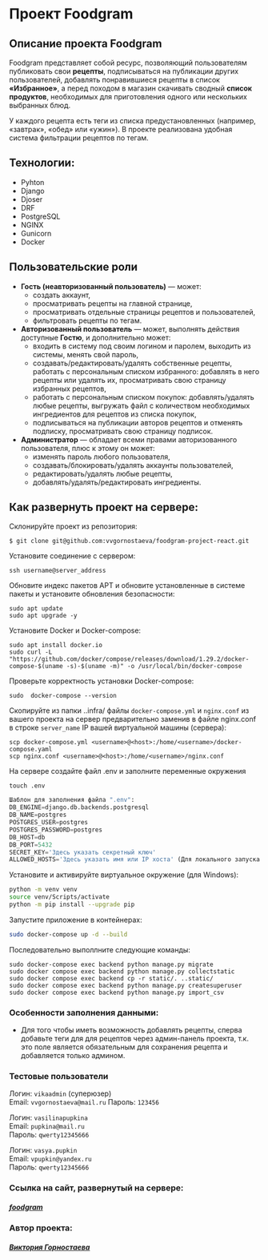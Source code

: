 # Проект Foodgram

## Описание проекта Foodgram
Foodgram представляет собой ресурс, позволяющий пользователям публиковать свои **рецепты**, подписываться на публикации других пользователей, добавлять понравившиеся рецепты в список **«Избранное»**, а перед походом в магазин скачивать сводный **список продуктов**, необходимых для приготовления одного или нескольких выбранных блюд.

У каждого рецепта есть теги из списка предустановленных (например, «завтрак», «обед» или «ужин»). В проекте реализована удобная система фильтрации рецептов по тегам.

## Технологии:
- Pyhton 
- Django 
- Djoser 
- DRF
- PostgreSQL
- NGINX
- Gunicorn
- Docker

## Пользовательские роли
- **Гость (неавторизованный пользователь)** — может:
    - создать аккаунт, 
    - просматривать рецепты на главной странице, 
    - просматривать отдельные страницы рецептов и пользователей,
    - фильтровать рецепты по тегам.
- **Авторизованный пользователь** — может, выполнять действия доступные **Гостю**, и дополнительно может: 
    - входить в систему под своим логином и паролем, выходить из системы, менять свой пароль, 
    - создавать/редактировать/удалять собственные рецепты, работать с персональным списком избранного: добавлять в него рецепты или удалять их, просматривать свою страницу избранных рецептов, 
    - работать с персональным списком покупок: добавлять/удалять любые рецепты, выгружать файл с количеством необходимых ингредиентов для рецептов из списка покупок, 
    - подписываться на публикации авторов рецептов и отменять подписку, просматривать свою страницу подписок.
- **Администратор** — обладает всеми правами авторизованного пользователя, плюс к этому он может:
    - изменять пароль любого пользователя,
    - создавать/блокировать/удалять аккаунты пользователей,
    - редактировать/удалять любые рецепты, 
    - добавлять/удалять/редактировать ингредиенты.

## Как развернуть проект на сервере:
Склонируйте проект из репозитория:

```
$ git clone git@github.com:vvgornostaeva/foodgram-project-react.git
```
Установите соединение с сервером:
```
ssh username@server_address
```
Обновите индекс пакетов APT и обновите установленные в системе пакеты и установите обновления безопасности:
```
sudo apt update
sudo apt upgrade -y
```
Установите Docker и Docker-compose:
```
sudo apt install docker.io
sudo curl -L "https://github.com/docker/compose/releases/download/1.29.2/docker-compose-$(uname -s)-$(uname -m)" -o /usr/local/bin/docker-compose
```

Проверьте корректность установки Docker-compose:
```
sudo  docker-compose --version
```
Скопируйте из папки ..infra/ файлы `docker-compose.yml` и `nginx.conf` из вашего проекта на сервер предварительно заменив в файле nginx.conf в строке `server_name`  IP вашей виртуальной машины (сервера):
```
scp docker-compose.yml <username>@<host>:/home/<username>/docker-compose.yaml
scp nginx.conf <username>@<host>:/home/<username>/nginx.conf
```

На сервере создайте файл .env и заполните переменные окружения
```
touch .env
```
```python
Шаблон для заполнения файла ".env":
DB_ENGINE=django.db.backends.postgresql
DB_NAME=postgres
POSTGRES_USER=postgres
POSTGRES_PASSWORD=postgres
DB_HOST=db
DB_PORT=5432
SECRET_KEY='Здесь указать секретный ключ'
ALLOWED_HOSTS='Здесь указать имя или IP хоста' (Для локального запуска - 127.0.0.1)
``` 

Установите и активируйте виртуальное окружение (для Windows):

```sh
python -m venv venv 
source venv/Scripts/activate
python -m pip install --upgrade pip
``` 

Запустите приложение в контейнерах:

```sh
sudo docker-compose up -d --build
```
Последовательно выполлните следующие команды:
```
sudo docker-compose exec backend python manage.py migrate
sudo docker compose exec backend python manage.py collectstatic
sudo docker compose exec backend cp -r static/. ..static/
sudo docker compose exec backend python manage.py createsuperuser
sudo docker compose exec backend python manage.py import_csv
```
### Особенности заполнения данными:

- Для того чтобы иметь возможность добавлять рецепты, сперва добавьте теги для для рецептов через админ-панель проекта, т.к. это поле является обязательным для сохранения рецепта и добавляется только админом.

### Тестовые пользователи
Логин: ```vikaadmin``` (суперюзер)  
Email: ```vvgornostaeva@mail.ru``` 
Пароль: ```123456```  

Логин: ```vasilinapupkina```  
Email: ```pupkina@mail.ru```  
Пароль: ```qwerty12345666```  

Логин: ```vasya.pupkin```  
Email: ```vpupkin@yandex.ru```  
Пароль: ```qwerty12345666```

### Ссылка на сайт, развернутый на сервере:
##### [foodgram](https://recipefoodgram.ddns.net/)
### Автор проекта:
##### [Виктория Горностаева](https://github.com/vvgornostaeva)
